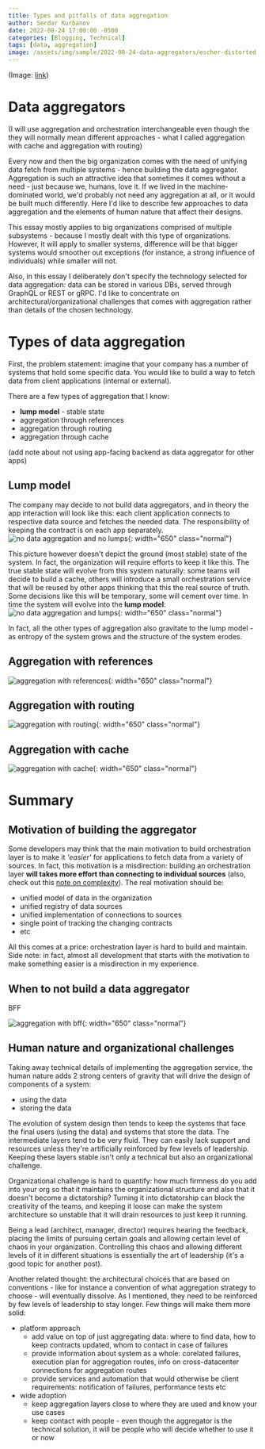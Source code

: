 ```yaml
---
title: Types and pitfalls of data aggregation
author: Serdar Kurbanov
date: 2022-08-24 17:00:00 -0500
categories: [Blogging, Technical]
tags: [data, aggregation]
image: /assets/img/sample/2022-08-24-data-aggregators/escher-distorted.jpg
---
```


(Image: [link](https://www.sothebys.com/en/buy/auction/2019/prints-multiples-day-sale/m-c-escher-print-gallery-bklw-410))

# Data aggregators

(I will use aggregation and orchestration interchangeable even though the they will normally mean different approaches - what I called aggregation with cache and aggregation with routing)

Every now and then the big organization comes with the need of unifying data fetch from multiple systems - hence building the data aggregator. Aggregation is such an attractive idea that sometimes it comes without a need - just because we, humans, love it. If we lived in the machine-dominated world, we'd probably not need any aggregation at all, or it would be built much differently. Here I'd like to describe few approaches to data aggregation and the elements of human nature that affect their designs.

This essay mostly applies to big organizations comprised of multiple subsystems - because I mostly dealt with this type of organizations. However, it will apply to smaller systems, difference will be that bigger systems would smoother out exceptions (for instance, a strong influence of individuals) while smaller will not.

Also, in this essay I deliberately don't specify the technology selected for data aggregation: data can be stored in various DBs, served through GraphQL or REST or gRPC. I'd like to concentrate on architectural/organizational challenges that comes with aggregation rather than details of the chosen technology.

# Types of data aggregation

First, the problem statement: imagine that your company has a number of systems that hold some specific data. You would like to build a way to fetch data from client applications (internal or external).

There are a few types of aggregation that I know:
* **lump model** - stable state
* aggregation through references
* aggregation through routing
* aggregation through cache

(add note about not using app-facing backend as data aggregator for other apps)

## Lump model

The company may decide to not build data aggregators, and in theory the app interaction will look like this: each client application connects to respective data source and fetches the needed data. The responsibility of keeping the contract is on each app separately.
![no data aggregation and no lumps](/assets/img/sample/2022-08-24-data-aggregators/no-aggregation-init.png){: width="650" class="normal"}

This picture however doesn't depict the ground (most stable) state of the system. In fact, the organization will require efforts to keep it like this. The true stable state will evolve from this system naturally: some teams will decide to build a cache, others will introduce a small orchestration service that will be reused by other apps thinking that this the real source of truth. Some decisions like this will be temporary, some will cement over time. In time the system will evolve into the **lump model**:
![no data aggregation and lumps](/assets/img/sample/2022-08-24-data-aggregators/no-aggregation-lump.png){: width="650" class="normal"}

In fact, all the other types of aggregation also gravitate to the lump model - as entropy of the system grows and the structure of the system erodes.

## Aggregation with references

![aggregation with references](/assets/img/sample/2022-08-24-data-aggregators/aggregation-with-references.png){: width="650" class="normal"}

## Aggregation with routing

![aggregation with routing](/assets/img/sample/2022-08-24-data-aggregators/aggregation-with-routing.png){: width="650" class="normal"}

## Aggregation with cache

![aggregation with cache](/assets/img/sample/2022-08-24-data-aggregators/aggregation-with-cache.png){: width="650" class="normal"}

# Summary

## Motivation of building the aggregator

Some developers may think that the main motivation to build orchestration layer is to make it *'easier'* for applications to fetch data from a variety of sources. In fact, this motivation is a misdirection: building an orchestration layer **will takes more effort than connecting to individual sources** (also, check out this [note on complexity](https://serdarkurbanov.github.io/posts/conservation-of-complexity/)). The real motivation should be:
* unified model of data in the organization
* unified registry of data sources
* unified implementation of connections to sources
* single point of tracking the changing contracts
* etc

All this comes at a price: orchestration layer is hard to build and maintain. Side note: in fact, almost all development that starts with the motivation to make something easier is a misdirection in my experience.

## When to not build a data aggregator

BFF

![aggregation with bff](/assets/img/sample/2022-08-24-data-aggregators/aggregation-with-bff.png){: width="650" class="normal"}

## Human nature and organizational challenges
Taking away technical details of implementing the aggregation service, the human nature adds 2 strong centers of gravity that will drive the design of components of a system:
* using the data
* storing the data

The evolution of system design then tends to keep the systems that face the final users (using the data) and systems that store the data. The intermediate layers tend to be very fluid. They can easily lack support and resources unless they're artificially reinforced by few levels of leadership. Keeping these layers stable isn't only a technical but also an organizational challenge.

Organizational challenge is hard to quantify: how much firmness do you add into your org so that it maintains the organizational structure and also that it doesn't become a dictatorship? Turning it into dictatorship can block the creativity of the teams, and keeping it loose can make the system architecture so unstable that it will drain resources to just keep it running.

Being a lead (architect, manager, director) requires hearing the feedback, placing the limits of pursuing certain goals and allowing certain level of chaos in your organization. Controlling this chaos and allowing different levels of it in different situations is essentially the art of leadership (it's a good topic for another post).

Another related thought: the architectural choices that are based on conventions - like for instance a convention of what aggregation strategy to choose - will eventually dissolve. As I mentioned, they need to be reinforced by few levels of leadership to stay longer. Few things will make them more solid:
* platform approach
  - add value on top of just aggregating data: where to find data, how to keep contracts updated, whom to contact in case of failures
  - provide information about system as a whole: corelated failures, execution plan for aggregation routes, info on cross-datacenter connections for aggregation routes
  - provide services and automation that would otherwise be client requirements: notification of failures, performance tests etc
* wide adoption
  - keep aggregation layers close to where they are used and know your use cases
  - keep contact with people - even though the aggregator is the technical solution, it will be people who will decide whether to use it or now
